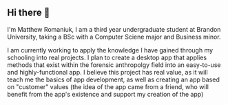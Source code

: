 ## Hi there 👋

I'm Matthew Romaniuk, I am a third year undergraduate student at Brandon University, taking a BSc with a Computer Sciene major and Business minor.

I am currently working to apply the knowledge I have gained through my schooling into real projects. I plan to create a desktop app that applies methods that exist within the forensic anthropolgy field into an easy-to-use and highly-functional app. I believe this project has real value, as it will teach me the basics of app development, as well as creating an app based on "customer" values (the idea of the app came from a friend, who will benefit from the app's existence and support my creation of the app)
<!--
**matthewromaniuk/matthewromaniuk** is a ✨ _special_ ✨ repository because its `README.md` (this file) appears on your GitHub profile.

Here are some ideas to get you started:

- 🔭 I’m currently working on ...
- 🌱 I’m currently learning ...
- 👯 I’m looking to collaborate on ...
- 🤔 I’m looking for help with ...
- 💬 Ask me about ...
- 📫 How to reach me: ...
- 😄 Pronouns: ...
- ⚡ Fun fact: ...
-->
